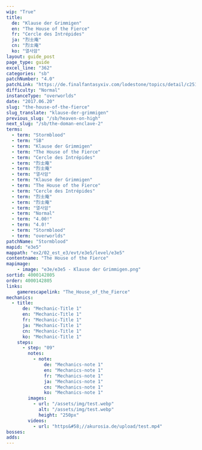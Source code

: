 ```yaml
---
wip: "True"
title:
  de: "Klause der Grimmigen"
  en: "The House of the Fierce"
  fr: "Cercle des Intrépides"
  ja: "烈士庵"
  cn: "烈士庵"
  ko: "열사암"
layout: guide_post
page_type: guide
excel_line: "362"
categories: "sb"
patchNumber: "4.0"
patchLink: "https://de.finalfantasyxiv.com/lodestone/topics/detail/c2519c232d02fc2394c3830faa364611cd4e610c"
difficulty: "Normal"
instanceType: "overworlds"
date: "2017.06.20"
slug: "the-house-of-the-fierce"
slug_translate: "klause-der-grimmigen"
previous_slug: "/sb/heaven-on-high"
next_slug: "/sb/the-doman-enclave-2"
terms:
  - term: "Stormblood"
  - term: "SB"
  - term: "Klause der Grimmigen"
  - term: "The House of the Fierce"
  - term: "Cercle des Intrépides"
  - term: "烈士庵"
  - term: "烈士庵"
  - term: "열사암"
  - term: "Klause der Grimmigen"
  - term: "The House of the Fierce"
  - term: "Cercle des Intrépides"
  - term: "烈士庵"
  - term: "烈士庵"
  - term: "열사암"
  - term: "Normal"
  - term: "4.00!"
  - term: "4.0!"
  - term: "Stormblood"
  - term: "overworlds"
patchName: "Stormblood"
mapid: "e3e5"
mappath: "ex2/02_est_e3/evt/e3e5/level/e3e5"
contentname: "The House of the Fierce"
mapimage:
    - image: "e3e/e3e5 - Klause der Grimmigen.png"
sortid: 4000142805
order: 4000142805
links:
    gamerescapelink: "The_House_of_the_Fierce"
mechanics:
  - title:
      de: "Mechanic-Title 1"
      en: "Mechanic-Title 1"
      fr: "Mechanic-Title 1"
      ja: "Mechanic-Title 1"
      cn: "Mechanic-Title 1"
      ko: "Mechanic-Title 1"
    steps:
      - step: "09"
        notes:
          - note:
              de: "Mechanics-note 1"
              en: "Mechanics-note 1"
              fr: "Mechanics-note 1"
              ja: "Mechanics-note 1"
              cn: "Mechanics-note 1"
              ko: "Mechanics-note 1"
        images:
          - url: "/assets/img/test.webp"
            alt: "/assets/img/test.webp"
            height: "250px"
        videos:
          - url: "https&#58;//akurosia.de/upload/test.mp4"
bosses:
adds:
---
```

